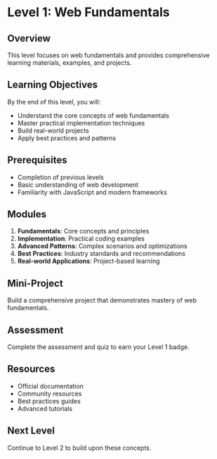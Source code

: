 # Level 1: Web Fundamentals

## Overview
This level focuses on web fundamentals and provides comprehensive learning materials, examples, and projects.

## Learning Objectives
By the end of this level, you will:
- Understand the core concepts of web fundamentals
- Master practical implementation techniques
- Build real-world projects
- Apply best practices and patterns

## Prerequisites
- Completion of previous levels
- Basic understanding of web development
- Familiarity with JavaScript and modern frameworks

## Modules
1. **Fundamentals**: Core concepts and principles
2. **Implementation**: Practical coding examples
3. **Advanced Patterns**: Complex scenarios and optimizations
4. **Best Practices**: Industry standards and recommendations
5. **Real-world Applications**: Project-based learning

## Mini-Project
Build a comprehensive project that demonstrates mastery of web fundamentals.

## Assessment
Complete the assessment and quiz to earn your Level 1 badge.

## Resources
- Official documentation
- Community resources
- Best practices guides
- Advanced tutorials

## Next Level
Continue to Level 2 to build upon these concepts.
